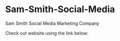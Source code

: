 # Sam-Smith-Social-Media
Sam Smith Social Media Marketing Company 

Check out website using the link below:

